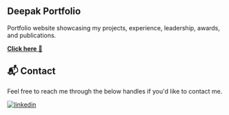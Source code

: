 ## Deepak Portfolio
Portfolio website showcasing my projects, experience, leadership, awards, and publications.

<a href="https://deepakprakashkumar.github.io/" target="_blank">**Click here** 🚀</a>

<h2>📬 Contact</h2>

Feel free to reach me through the below handles if you'd like to contact me.

[![linkedin](https://img.shields.io/badge/LinkedIn-0077B5?style=for-the-badge&logo=linkedin&logoColor=white)](https://www.linkedin.com/in/deepak-prakash-kumar-a89814115/)